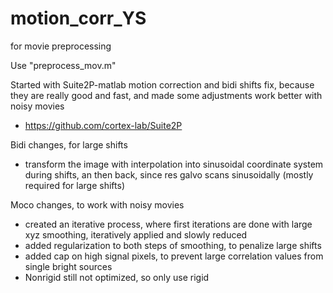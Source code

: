 # motion_corr_YS

for movie preprocessing

Use "preprocess_mov.m"

Started with Suite2P-matlab motion correction and bidi shifts fix, because they are really good and fast, and made some adjustments work better with noisy movies
* https://github.com/cortex-lab/Suite2P

Bidi changes, for large shifts
* transform the image with interpolation into sinusoidal coordinate system during shifts, an then back, since res galvo scans sinusoidally (mostly required for large shifts)

Moco changes, to work with noisy movies
* created an iterative process, where first iterations are done with large xyz smoothing, iteratively applied and slowly reduced
* added regularization to both steps of smoothing, to penalize large shifts
* added cap on high signal pixels, to prevent large correlation values from single bright sources
* Nonrigid still not optimized, so only use rigid

